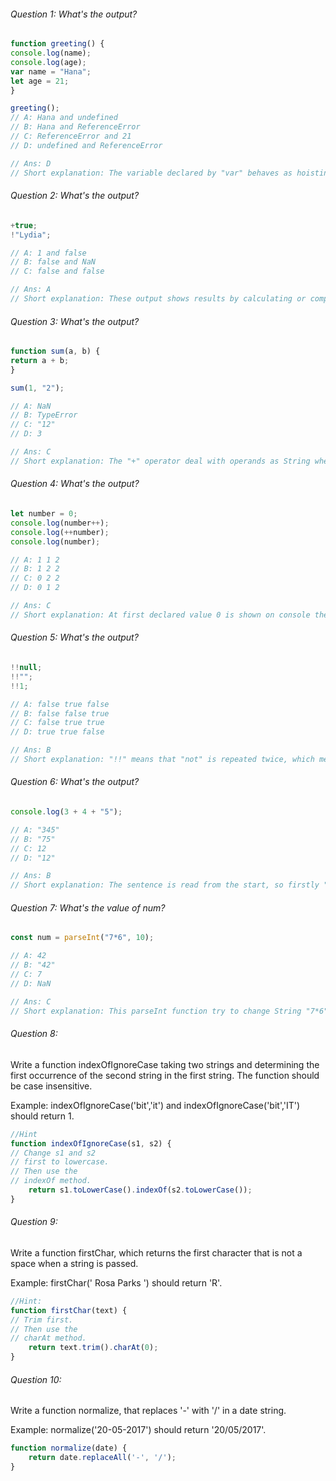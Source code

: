 ###### Question 1: What's the output?

```js
function greeting() {
console.log(name);
console.log(age);
var name = "Hana";
let age = 21;
}

greeting();
// A: Hana and undefined
// B: Hana and ReferenceError
// C: ReferenceError and 21
// D: undefined and ReferenceError

// Ans: D
// Short explanation: The variable declared by "var" behaves as hoisting, so the variable can be used before it has been declared, but the default value "undefined" is shown in this case, because the declaration is executed before using automatically but the value is assigned at the point of the sentence. In the other side, the variable declared by "let" can't be used before it is declared, it cause reference error.

```
###### Question 2: What's the output?

```js
+true;
!"Lydia";

// A: 1 and false
// B: false and NaN
// C: false and false

// Ans: A
// Short explanation: These output shows results by calculating or compared to a default value. "+true" means "default value 0 plus true (1) = 1", '!"Lydia"' means 'the result comparing "undefined" to "Lydia"'.

```
###### Question 3: What's the output?

```js
function sum(a, b) {
return a + b;
}

sum(1, "2");

// A: NaN
// B: TypeError
// C: "12"
// D: 3

// Ans: C
// Short explanation: The "+" operator deal with operands as String when one of them is String type, so these operands are merged as String.

```
###### Question 4: What's the output?

```js
let number = 0;
console.log(number++);
console.log(++number);
console.log(number);

// A: 1 1 2
// B: 1 2 2
// C: 0 2 2
// D: 0 1 2

// Ans: C
// Short explanation: At first declared value 0 is shown on console then increment is executed, so number become 1. Secondly, increment is executed before the number variable is shown in console, so 2 is shown on console. At last, the number variable doesn't change and 2 is shown on console again.

```

###### Question 5: What's the output?

```js
!!null;
!!"";
!!1;

// A: false true false
// B: false false true
// C: false true true
// D: true true false

// Ans: B
// Short explanation: "!!" means that "not" is repeated twice, which means the result doesn't change from original value. These original values are 'null' and '""' is false, '1' is true.

```
###### Question 6: What's the output?

```js
console.log(3 + 4 + "5");

// A: "345"
// B: "75"
// C: 12
// D: "12"

// Ans: B
// Short explanation: The sentence is read from the start, so firstly "3 + 4" is executed, which means 7 because 2 characters are number and they are calculated as number. Then '7 + "5"' is executed, but "5" is String type, so these operands are deal with String, which merge 2 values as String.

```
###### Question 7: What's the value of num?

```js
const num = parseInt("7*6", 10);

// A: 42
// B: "42"
// C: 7
// D: NaN

// Ans: C
// Short explanation: This parseInt function try to change String "7*6" to a decimal number. But in purseInt function, if there is non numerical character, it is ignored and following characters are also ignored. In this case, first character "7" is changed to a number, but non numerical number (*) and following "6" are ignored.

```

###### Question 8:

Write a function indexOfIgnoreCase taking two strings
and determining the first occurrence of the second
string in the first string. The function should be
case insensitive.

Example: indexOfIgnoreCase('bit','it') and
indexOfIgnoreCase('bit','IT') should return 1.

```js
//Hint
function indexOfIgnoreCase(s1, s2) {
// Change s1 and s2
// first to lowercase.
// Then use the
// indexOf method.
    return s1.toLowerCase().indexOf(s2.toLowerCase());
}

```

###### Question 9:
Write a function firstChar, which returns the
first character that is not a space when a string
is passed.

Example: firstChar(' Rosa Parks ') should return 'R'.

```js
//Hint:
function firstChar(text) {
// Trim first.
// Then use the
// charAt method.
    return text.trim().charAt(0);
}
```

###### Question 10:
Write a function normalize, that replaces '-'
with '/' in a date string.

Example: normalize('20-05-2017') should return
'20/05/2017'.

```js
function normalize(date) {
    return date.replaceAll('-', '/');
}
```